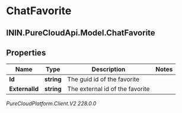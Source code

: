 # ChatFavorite

## ININ.PureCloudApi.Model.ChatFavorite

## Properties

|Name | Type | Description | Notes|
|------------ | ------------- | ------------- | -------------|
| **Id** | **string** | The guid id of the favorite | |
| **ExternalId** | **string** | The external id of the favorite | |



_PureCloudPlatform.Client.V2 228.0.0_
